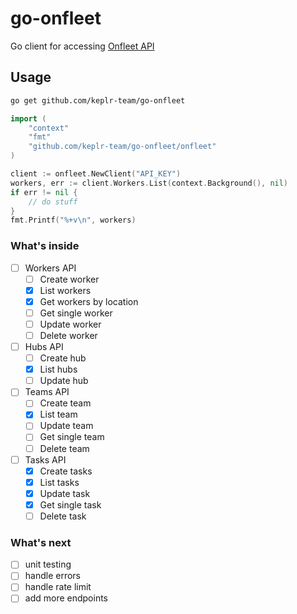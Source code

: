 # go-onfleet

Go client for accessing [Onfleet API](https://docs.onfleet.com/reference)

## Usage

```bash
go get github.com/keplr-team/go-onfleet
```

```go
import (
    "context"
    "fmt"
    "github.com/keplr-team/go-onfleet/onfleet"
)

client := onfleet.NewClient("API_KEY")
workers, err := client.Workers.List(context.Background(), nil)
if err != nil {
    // do stuff
}
fmt.Printf("%+v\n", workers)
```

### What's inside

- [ ] Workers API
  - [ ] Create worker
  - [x] List workers
  - [x] Get workers by location
  - [ ] Get single worker
  - [ ] Update worker
  - [ ] Delete worker

- [ ] Hubs API
  - [ ] Create hub
  - [x] List hubs
  - [ ] Update hub

- [ ] Teams API
  - [ ] Create team
  - [x] List team
  - [ ] Update team
  - [ ] Get single team
  - [ ] Delete team

- [ ] Tasks API
  - [x] Create tasks
  - [x] List tasks
  - [x] Update task
  - [x] Get single task
  - [ ] Delete task

### What's next

- [ ] unit testing
- [ ] handle errors
- [ ] handle rate limit
- [ ] add more endpoints
